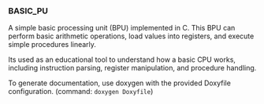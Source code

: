 ### BASIC_PU

A simple basic processing unit (BPU) implemented in C. This BPU can perform basic arithmetic operations, load values into registers, and execute simple procedures linearly.

Its used as an educational tool to understand how a basic CPU works, including instruction parsing, register manipulation, and procedure handling.


To generate documentation, use doxygen with the provided Doxyfile configuration. (command: `doxygen Doxyfile`)


